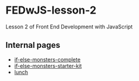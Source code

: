 # FEDwJS-lesson-2

Lesson 2 of Front End Development with JavaScript

## Internal pages

- [if-else-monsters-complete](https://madscity.github.io/FEDwJS-lesson-2/if-else-monsters-complete/)
- [if-else-monsters-starter-kit](https://madscity.github.io/FEDwJS-lesson-2/if-else-monsters-starter-kit/)
- [lunch](https://madscity.github.io/FEDwJS-lesson-2/lunch/)